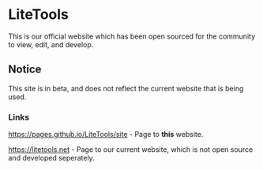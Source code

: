 # LiteTools
This is our official website which has been open sourced for the community to view, edit, and develop.

## Notice
This site is in beta, and does not reflect the current website that is being used.

### Links
https://pages.github.io/LiteTools/site - Page to **this** website.

https://litetools.net - Page to our current website, which is not open source and developed seperately.
